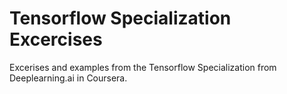 # Tensorflow Specialization Excercises

Excerises and examples from the Tensorflow Specialization from Deeplearning.ai in Coursera.
